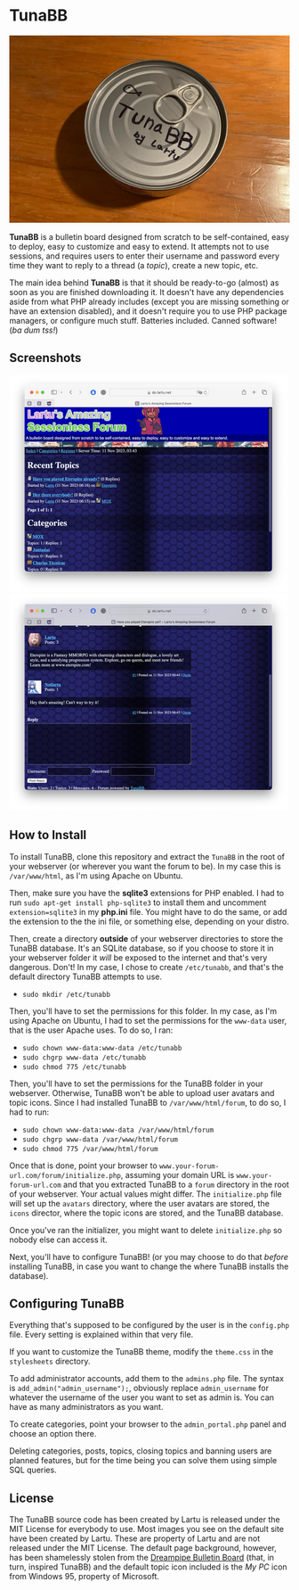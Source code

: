 # TunaBB

![TunaBB Logo](https://github.com/Lartu/TunaBB/blob/main/logo.png?raw=true)

**TunaBB** is a bulletin board designed from scratch to be self-contained, easy to deploy, easy to customize and easy to extend. It attempts not to use sessions, and requires users to enter their username and password every time they want to reply to a thread (a _topic_), create a new topic, etc.

The main idea behind **TunaBB** is that it should be ready-to-go (almost) as soon as you are finished
downloading it. It doesn't have any dependencies aside from what PHP already includes (except you are missing something or have an extension disabled), and it doesn't require you to use PHP package managers, or configure much stuff. Batteries included. Canned software! (_ba dum tss!_)

## Screenshots

![Screenshot 1](https://github.com/Lartu/TunaBB/blob/main/Screenshots/Screenshot1.png?raw=true)
![Screenshot 2](https://github.com/Lartu/TunaBB/blob/main/Screenshots/Screenshot2.png?raw=true)

## How to Install

To install TunaBB, clone this repository and extract the `TunaBB` in the root of your webserver (or wherever you want the forum to be). In my case this is `/var/www/html`, as I'm using Apache on Ubuntu.

Then, make sure you have the **sqlite3** extensions for PHP enabled. I had to run `sudo apt-get install php-sqlite3` to install them and uncomment `extension=sqlite3` in my **php.ini** file. You might have to do the same, or add the extension to the the ini file, or something else, depending on your distro. 

Then, create a directory **outside** of your webserver directories to store the TunaBB database. It's an SQLite database, so if you choose to store it in your webserver folder it _will_ be exposed to the internet and that's very dangerous. Don't! In my case, I chose to create `/etc/tunabb`, and that's the default directory TunaBB attempts to use.

* `sudo mkdir /etc/tunabb`

Then, you'll have to set the permissions for this folder. In my case, as I'm using Apache on Ubuntu, I had to set the permissions for the `www-data` user, that is the user Apache uses. To do so, I ran:

* `sudo chown www-data:www-data /etc/tunabb`
* `sudo chgrp www-data /etc/tunabb`
* `sudo chmod 775 /etc/tunabb`

Then, you'll have to set the permissions for the TunaBB folder in your webserver. Otherwise, TunaBB won't be able to upload user avatars and topic icons. Since I had installed TunaBB to `/var/www/html/forum`, to do so, I had to run:

* `sudo chown www-data:www-data /var/www/html/forum`
* `sudo chgrp www-data /var/www/html/forum`
* `sudo chmod 775 /var/www/html/forum`

Once that is done, point your browser to `www.your-forum-url.com/forum/initialize.php`, assuming your domain URL is `www.your-forum-url.com` and that you extracted TunaBB to a `forum` directory in the root of your webserver. Your actual values might differ. The `initialize.php` file will set up the `avatars` directory, where the user avatars are stored, the `icons` director, where the topic icons are stored, and the TunaBB database.

Once you've ran the initializer, you might want to delete `initialize.php` so nobody else can access it.

Next, you'll have to configure TunaBB! (or you may choose to do that _before_ installing TunaBB, in case you want to change the where TunaBB installs the database).

## Configuring TunaBB

Everything that's supposed to be configured by the user is in the `config.php` file. Every setting is explained within that very file.

If you want to customize the TunaBB theme, modify the `theme.css` in the `stylesheets` directory.

To add administrator accounts, add them to the `admins.php` file. The syntax is `add_admin("admin_username");`, obviously replace `admin_username` for whatever the username of the user you want to set as admin is. You can have as many administrators as you want.

To create categories, point your browser to the `admin_portal.php` panel and choose an option there.

Deleting categories, posts, topics, closing topics and banning users are planned features, but for the time being you can solve them using simple SQL queries.

## License

The TunaBB source code has been created by Lartu is released under the MIT License for everybody to use. Most images you see on the default site have been created by Lartu. These are property of Lartu and are not released under the MIT License. The default page background, however, has been shamelessly stolen from the [Dreampipe Bulletin Board](http://dreampipe.net) (that, in turn, inspired TunaBB) and the default topic icon included is the _My PC_ icon from Windows 95, property of Microsoft.

